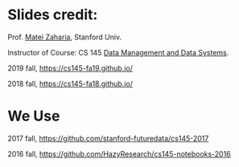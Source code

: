 # Slides credit:

Prof. [Matei Zaharia](https://cs.stanford.edu/~matei/), Stanford Univ.

Instructor of Course: CS 145 [Data Management and Data Systems](http://web.stanford.edu/class/cs145/). 

2019 fall, https://cs145-fa19.github.io/

2018 fall, https://cs145-fa18.github.io/ 

# We Use

2017 fall, https://github.com/stanford-futuredata/cs145-2017

2016 fall, https://github.com/HazyResearch/cs145-notebooks-2016


